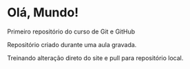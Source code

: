 # Olá, Mundo!
 Primeiro repositório do curso de Git e GitHub

Repositório criado durante uma aula gravada.

Treinando alteração direto do site e pull para repositório local.
